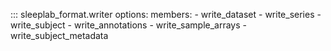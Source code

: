::: sleeplab_format.writer
    options:
        members:
            - write_dataset
            - write_series
            - write_subject
            - write_annotations
            - write_sample_arrays
            - write_subject_metadata
